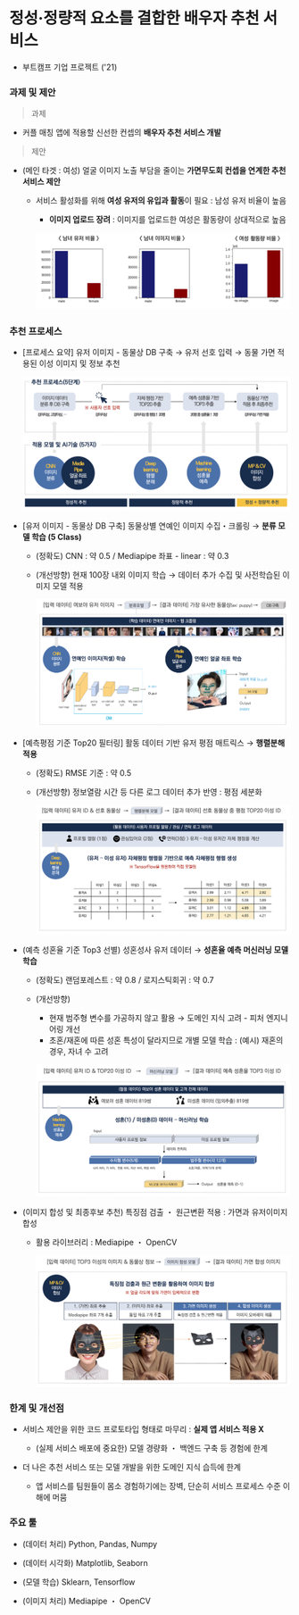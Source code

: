 # 정성·정량적 요소를 결합한 배우자 추천 서비스

- 부트캠프 기업 프로젝트 ('21)

### 과제 및 제안
> 과제
- 커플 매칭 앱에 적용할 신선한 컨셉의 **배우자 추천 서비스 개발**
> 제안
-  (메인 타겟 : 여성) 얼굴 이미지 노출 부담을 줄이는 **가면무도회 컨셉을 연계한 추천 서비스 제안**

    - 서비스 활성화를 위해 **여성 유저의 유입과 활동**이 필요 : 남성 유저 비율이 높음

        - **이미지 업로드 장려** : 이미지를 업로드한 여성은 활동량이 상대적으로 높음

        ![](./image/image0.png)

### 추천 프로세스
- [프로세스 요약] 유저 이미지 - 동물상 DB 구축 → 유저 선호 입력 → 동물 가면 적용된 이성 이미지 및 정보 추천

    ![](./image/image1.png)

- [유저 이미지 - 동물상 DB 구축] 동물상별 연예인 이미지 수집・크롤링 → **분류 모델 학습 (5 Class)**
    - (정확도) CNN : 약 0.5  / Mediapipe 좌표 - linear : 약 0.3 

    - (개선방향) 현재 100장 내외 이미지 학습 → 데이터 추가 수집 및 사전학습된 이미지 모델 적용

        ![](./image/image2.png)

- [예측평점 기준 Top20 필터링] 활동 데이터 기반 유저 평점 매트릭스 → **행렬분해 적용**
    - (정확도) RMSE 기준 : 약 0.5 

    - (개선방향) 정보열람 시간 등 다른 로그 데이터 추가 반영 : 평점 세분화

        ![](./image/image3.png)

- (예측 성혼율 기준 Top3 선별) 성혼성사 유저 데이터 → **성혼율 예측 머신러닝 모델 학습**
    - (정확도) 랜덤포레스트 : 약 0.8 / 로지스틱회귀 : 약 0.7 

    - (개선방향) 
        - 현재 범주형 변수를 가공하지 않고 활용 → 도메인 지식 고려 - 피처 엔지니어링 개선
        - 초혼/재혼에 따른 성혼 특성이 달라지므로 개별 모델 학습 : (예시) 재혼의 경우, 자녀 수 고려

        ![](./image/image4.png)


- (이미지 합성 및 최종후보 추천) 특징점 검출 ・ 원근변환 적용 : 가면과 유저이미지 합성

    - 활용 라이브러리 : Mediapipe ・ OpenCV

        ![](./image/image5.png)

### 한계 및 개선점
- 서비스 제안을 위한 코드 프로토타입 형태로 마무리 : **실제 앱 서비스 적용 X**

    - (실제 서비스 배포에 중요한) 모델 경량화 ・ 백엔드 구축 등 경험에 한계 

- 더 나은 추천 서비스 또는 모델 개발을 위한 도메인 지식 습득에 한계

    - 앱 서비스를 팀원들이 몸소 경험하기에는 장벽, 단순히 서비스 프로세스 수준 이해에 머뭄

### 주요 툴
- (데이터 처리) Python, Pandas, Numpy

- (데이터 시각화) Matplotlib, Seaborn

- (모델 학습) Sklearn, Tensorflow

- (이미지 처리) Mediapipe ・ OpenCV

